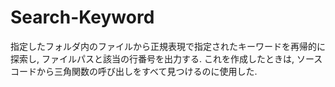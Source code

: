 # Search-Keyword
指定したフォルダ内のファイルから正規表現で指定されたキーワードを再帰的に探索し, ファイルパスと該当の行番号を出力する. これを作成したときは, ソースコードから三角関数の呼び出しをすべて見つけるのに使用した.
